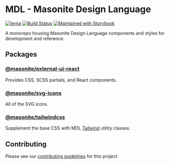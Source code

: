 # MDL - Masonite Design Language

[![lerna](https://img.shields.io/badge/maintained%20with-lerna-cc00ff.svg)](https://lernajs.io/) [![Build Status](https://travis-ci.org/masonitedoors/MDL.svg?branch=master)](https://travis-ci.org/masonitedoors/MDL) <a href="https://storybook.js.org/">
<img src="https://cdn.jsdelivr.net/gh/storybookjs/brand@master/badge/badge-storybook.svg" alt="Maintained with Storybook" />
</a>

A monorepo housing Masonite Design Language components and styles for development and reference.

## Packages

### [@masonite/external-ui-react](packages/external-ui-react/README.md)

Provides CSS, SCSS partials, and React components.

### [@masonite/svg-icons](packages/svg-icons/README.md)

All of the SVG icons.

### [@masonite/tailwindcss](packages/tailwindcss/README.md)

Supplement the base CSS with MDL [Tailwind](https://tailwindcss.com/) utility classes.

## Contributing

Please see our [contributing guidelines](CONTRIBUTING.md) for this project.
